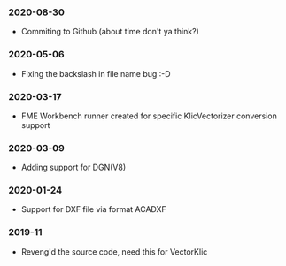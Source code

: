 ### 2020-08-30
- Commiting to Github (about time don't ya think?)

### 2020-05-06
- Fixing the backslash in file name bug :-D

### 2020-03-17
- FME Workbench runner created for specific KlicVectorizer conversion support

### 2020-03-09
- Adding support for DGN(V8)

### 2020-01-24
- Support for DXF file via format ACADXF


### 2019-11
- Reveng'd the source code, need this for VectorKlic